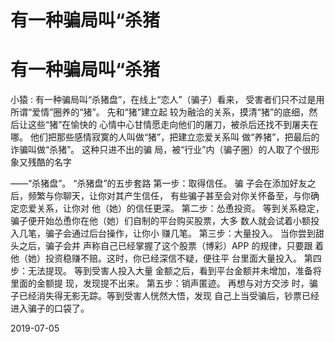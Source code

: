 # 有一种骗局叫“杀猪

# 有一种骗局叫“杀猪

小猿 : 有一种骗局叫“杀猪盘”，在线上“恋人”（骗子）看来， 受害者们只不过是用所谓“爱情”圈养的“猪”。 先和“猪”建立起 较为融洽的关系，摸清“猪”的底细，然后让这些“猪”在愉快的 心情中心甘情愿走向他们的屠刀，被杀后还找不到屠夫在 哪。 他们把那些感情寂寞的人叫做“猪”，把建立恋爱关系叫 做“养猪”，把最后的诈骗叫做“杀猪”。 这种只进不出的骗 局，被“行业”内（骗子圈）的人取了个很形象又残酷的名字

——“杀猪盘”。 “杀猪盘”的五步套路 第一步：取得信任。 骗 子会在添加好友之后，频繁与你聊天，让你对其产生信任， 有些骗子甚至会对你关怀备至，与你确定恋爱关系，让你对 他（她）的信任更深。 第二步：怂恿投资。 等到关系稳定， 骗子便开始怂恿你在他（她）们自制的平台购买股票，大多 数人就会试着小额投入几笔，骗子会通过后台操作，让你小 赚几笔。 第三步：大量投入。 当你尝到甜头之后，骗子会并 声称自己已经掌握了这个股票（博彩）APP 的规律，只要跟 着他（她）投资稳赚不赔。这时，你已经深信不疑，便往平 台里面大量投入。 第四步：无法提现。 等到受害人投入大量 金额之后，看到平台金额并未增加，准备将里面的金额提 现，发现提不出来。 第五步：销声匿迹。 再想与对方交涉 时，骗子已经消失得无影无踪。等到受害人恍然大悟，发现 自己上当受骗后，钞票已经进入骗子的口袋了。

2019-07-05